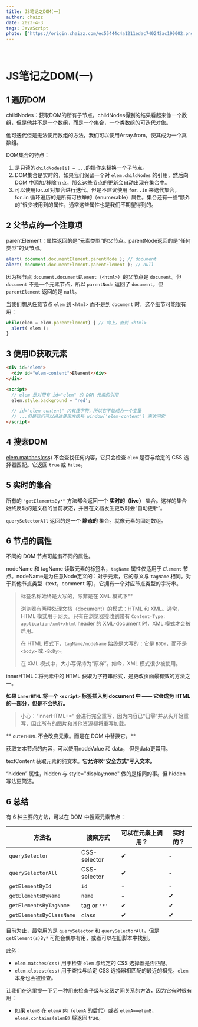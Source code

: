 ```yaml
---
title: JS笔记之DOM(一)
author: chaizz
date: 2023-4-3
tags: JavaScript
photo: ["https://origin.chaizz.com/ec55444c4a1211edac740242ac190002.png"]
---
```


​         

<!--more-->

# JS笔记之DOM(一)

## 1 遍历DOM

childNodes：获取DOM的所有子节点。childNodes得到的结果看起来像一个数组，但是他并不是一个数组，而是一个集合，一个类数组的可迭代对象。

他可迭代但是无法使用数组的方法，我们可以使用Array.from，使其成为一个真数组。

DOM集合的特点：

1. 是只读的`childNodes[i] = ...`的操作来替换一个子节点。
2. DOM集合是实时的，如果我们保留一个对 `elem.childNodes` 的引用，然后向 DOM 中添加/移除节点，那么这些节点的更新会自动出现在集合中。
3. 可以使用for..of对集合进行迭代。但是不建议使用 `for..in` 来迭代集合，for..in 循环遍历的是所有可枚举的（enumerable）属性。集合还有一些“额外的”很少被用到的属性，通常这些属性也是我们不期望得到的。

## 2 父节点的一个注意项

parentElement：属性返回的是“元素类型”的父节点。parentNode返回的是“任何类型”的父节点。

```js
alert( document.documentElement.parentNode ); // document
alert( document.documentElement.parentElement ); // null
```

因为根节点 `document.documentElement`（`<html>`）的父节点是 `document`。但 `document` 不是一个元素节点，所以 `parentNode` 返回了 `document`，但 `parentElement` 返回的是 `null`。

当我们想从任意节点 `elem` 到 `<html>` 而不是到 `document` 时，这个细节可能很有用：

```javascript
while(elem = elem.parentElement) { // 向上，直到 <html>
  alert( elem );
}
```

## 3 使用ID获取元素

```html
<div id="elem">
  <div id="elem-content">Element</div>
</div>

<script>
  // elem 是对带有 id="elem" 的 DOM 元素的引用
  elem.style.background = 'red';

  // id="elem-content" 内有连字符，所以它不能成为一个变量
  // ...但是我们可以通过使用方括号 window['elem-content'] 来访问它
</script>
```



## 4 搜索DOM

[elem.matches(css)](https://dom.spec.whatwg.org/#dom-element-matches) 不会查找任何内容，它只会检查 `elem` 是否与给定的 CSS 选择器匹配。它返回 `true` 或 `false`。

## 5 实时的集合

所有的 `"getElementsBy*"` 方法都会返回一个 **实时的（live）** 集合。这样的集合始终反映的是文档的当前状态，并且在文档发生更改时会“自动更新”。

`querySelectorAll` 返回的是一个 **静态的** 集合。就像元素的固定数组。

## 6 节点的属性

不同的 DOM 节点可能有不同的属性。

nodeName 和 tagName 读取元素的标签名，`tagName` 属性仅适用于 `Element` 节点。nodeName是为任意Node定义的：对于元素，它的意义与 `tagName` 相同。对于其他节点类型（text，comment 等），它拥有一个对应节点类型的字符串。

>标签名称始终是大写的，除非是在 XML 模式下**
>
>浏览器有两种处理文档（document）的模式：HTML 和 XML。通常，HTML 模式用于网页。只有在浏览器接收到带有 `Content-Type: application/xml+xhtml` header 的 XML-document 时，XML 模式才会被启用。
>
>在 HTML 模式下，`tagName/nodeName` 始终是大写的：它是 `BODY`，而不是 `<body>` 或 `<BoDy>`。
>
>在 XML 模式中，大小写保持为“原样”。如今，XML 模式很少被使用。

innerHTML：将元素中的 HTML 获取为字符串形式，是更改页面最有效的方法之一。

**如果 `innerHTML` 将一个 `<script>` 标签插入到 document 中 —— 它会成为 HTML 的一部分，但是不会执行。**

> 小心：“innerHTML+=” 会进行完全重写，因为内容已“归零”并从头开始重写，因此所有的图片和其他资源都将重写加载。

** `outerHTML` 不会改变元素。而是在 DOM 中替换它。**

获取文本节点的内容，可以使用nodeValue 和 data， 但是data更常用。

textContent 获取元素的纯文本。**它允许以“安全方式”写入文本。**

“hidden” 属性，hidden 与 style="display:none" 做的是相同的事。但 hidden 写法更简洁。

## 6 总结

有 6 种主要的方法，可以在 DOM 中搜索元素节点：

| 方法名                   | 搜索方式     | 可以在元素上调用？ | 实时的？ |
| ------------------------ | ------------ | ------------------ | -------- |
| `querySelector`          | CSS-selector | ✔                  | -        |
| `querySelectorAll`       | CSS-selector | ✔                  | -        |
| `getElementById`         | `id`         | -                  | -        |
| `getElementsByName`      | `name`       | -                  | ✔        |
| `getElementsByTagName`   | tag or `'*'` | ✔                  | ✔        |
| `getElementsByClassName` | class        | ✔                  | ✔        |

目前为止，最常用的是 `querySelector` 和 `querySelectorAll`，但是 `getElement(s)By*` 可能会偶尔有用，或者可以在旧脚本中找到。

此外：

- `elem.matches(css)` 用于检查 `elem` 与给定的 CSS 选择器是否匹配。
- `elem.closest(css)` 用于查找与给定 CSS 选择器相匹配的最近的祖先。`elem` 本身也会被检查。

让我们在这里提一下另一种用来检查子级与父级之间关系的方法，因为它有时很有用：

- 如果 `elemB` 在 `elemA` 内（`elemA` 的后代）或者 `elemA==elemB`，`elemA.contains(elemB)` 将返回 true。